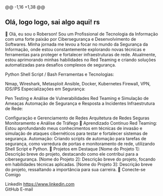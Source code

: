 @@ -1,16 +1,38 @@
## Olá, logo logo, sai algo aqui! rs
👋 Olá, eu sou o Roberson!
Sou um Profissional de Tecnologia da Informação com uma forte paixão por Cibersegurança e Desenvolvimento de Softwares. Minha jornada me levou a focar no mundo da Segurança da Informação, onde estou constantemente explorando novas técnicas e ferramentas para proteger e fortalecer infraestruturas de rede. Atualmente, estou aprimorando minhas habilidades no Red Teaming e criando soluções automatizadas para desafios complexos de segurança.

<!--
**robersonrodrigo/robersonrodrigo** is a ✨ _special_ ✨ repository because its `README.md` (this file) appears on your GitHub profile.
🚀 Objetivo Profissional
Minha missão é me tornar um especialista em Segurança da Informação, com ênfase em Red Teaming e Automação de Segurança. Estou sempre em busca de novos desafios e oportunidades para aplicar meu conhecimento e contribuir para o fortalecimento das defesas cibernéticas.

Here are some ideas to get you started:
🛠️ Habilidades Técnicas
Linguagens de Programação:

- 🔭 I’m currently working on ...
- 🌱 I’m currently learning ...
- 👯 I’m looking to collaborate on ...
- 🤔 I’m looking for help with ...
- 💬 Ask me about ...
- 📫 How to reach me: ...
- 😄 Pronouns: ...
- ⚡ Fun fact: ...
-->
Python
Shell Script / Bash
Ferramentas e Tecnologias:

Nmap, Wireshark, Metasploit
Ansible, Docker, Kubernetes
Firewall, VPN, IDS/IPS
Especializações em Segurança:

Pen Testing e Análise de Vulnerabilidades
Red Teaming e Simulação de Ameaças
Automação de Segurança e Resposta a Incidentes
Infraestrutura de Rede:

Configuração e Gerenciamento de Redes
Arquitetura de Redes Seguras
Monitoramento e Análise de Tráfego
🌱 Aprendizado Contínuo
Red Teaming: Estou aprofundando meus conhecimentos em técnicas de invasão e simulação de ataques cibernéticos para testar e fortalecer sistemas de segurança.
Automação: Criando scripts de automação para tarefas de segurança, como varredura de portas e monitoramento de rede, utilizando Shell Script e Python.
🌟 Projetos em Destaque
[Nome do Projeto 1]: Descrição breve do projeto, destacando como ele contribui para a cibersegurança.
[Nome do Projeto 2]: Descrição breve do projeto, focando em habilidades técnicas aplicadas.
[Nome do Projeto 3]: Descrição breve do projeto, ressaltando a importância para sua carreira.
🔗 Conecte-se Comigo

LinkedIn https://www.linkedin.com  
GitHub
E-mail
